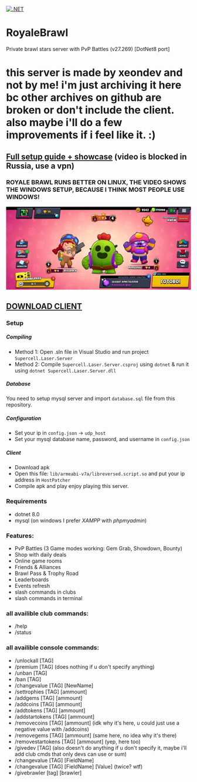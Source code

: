 [![.NET](https://github.com/spz2020/royale-brawl/actions/workflows/dotnet.yml/badge.svg)](https://github.com/spz2020/royale-brawl/actions/workflows/dotnet.yml)
# RoyaleBrawl
Private brawl stars server with PvP Battles (v27.269) [DotNet8 port]

# this server is made by xeondev and not by me! i'm just archiving it here bc other archives on github are broken or don't include the client. also maybe i'll do a few improvements if i feel like it. :)

## [Full setup guide + showcase](https://www.youtube.com/watch?v=zDfj-73MKLc) (video is blocked in Russia, use a vpn)
### ROYALE BRAWL RUNS BETTER ON LINUX, THE VIDEO SHOWS THE WINDOWS SETUP, BECAUSE I THINK MOST PEOPLE USE WINDOWS!

![Screenshot](https://github.com/Erder00/royale-brawl/blob/main/screenshots/ingame.jpg)

## [DOWNLOAD CLIENT](https://mega.nz/file/zuAVxKII#JmnmSeK7V76x1xhpaOcBJa29ls5eLFsem7Gdo029hj4)

### Setup
##### Compiling
- Method 1: Open .sln file in Visual Studio and run project `Supercell.Laser.Server`
- Method 2: Compile `Supercell.Laser.Server.csproj` using `dotnet` & run it using `dotnet Supercell.Laser.Server.dll`
##### Database
You need to setup mysql server and import `database.sql` file from this repository.
##### Configuration
- Set your ip in `config.json` -> `udp_host`
- Set your mysql database name, password, and username in `config.json`
##### Client
- Download apk 
- Open this file: `lib/armeabi-v7a/libreversed.script.so` and put your ip address in `HostPatcher`
- Compile apk and play enjoy playing this server.

### Requirements
- dotnet 8.0
- mysql (on windows I prefer *XAMPP* with *phpmyadmin*)

### Features:
- PvP Battles (3 Game modes working: Gem Grab, Showdown, Bounty)
- Shop with daily deals
- Online game rooms
- Friends & Alliances
- Brawl Pass & Trophy Road
- Leaderboards
- Events refresh
- slash commands in clubs
- slash commands in terminal

### all availible club commands:
- /help
- /status

### all availible console commands:
- /unlockall [TAG]
- /premium [TAG] (does nothing if u don't specify anything)
- /unban [TAG]
- /ban [TAG]
- /changevalue [TAG] [NewName]
- /settrophies [TAG] [ammount]
- /addgems [TAG] [ammount]
- /addcoins [TAG] [ammount]
- /addtokens [TAG] [ammount]
- /addstartokens [TAG] [ammount]
- /removecoins [TAG] [ammount] (idk why it's here, u could just use a negative value with /addcoins)
- /removegems [TAG] [ammount] (same here, no idea why it's there)
- /removestartokens [TAG] [ammount] (yep, here too)
- /givedev [TAG] (also doesn't do anything if u don't specify it, maybe i'll add club cmds that only devs can use or sum)
- /changevalue [TAG] [FieldName]
- /changevalue [TAG] [FieldName] [Value] (twice? wtf)
- /givebrawler [tag] [brawler]
